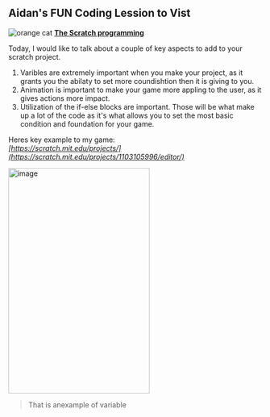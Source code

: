 ## Aidan's FUN Coding Lession to Vist
 ![orange cat](https://upload.wikimedia.org/wikipedia/commons/thumb/f/f1/Scratchlogo.svg/2560px-Scratchlogo.svg.png)
 **[The Scratch programming ](https://scratch.mit.edu/)**

Today, I would like to talk about a couple of key aspects to add to your scratch project.   
1. Varibles are extremely important when you make your project, as it grants you the abilaty to set more coundishtion then it is giving to you.  
2. Animation is important to make your game more appling to the user, as it gives actions more impact.
3. Utilization of the if-else blocks are important. Those will be what make up a lot of the code as it's what allows you to set the most basic condition and foundation for your game.

Heres key example to my game:  
   *[https://scratch.mit.edu/projects/](https://scratch.mit.edu/projects/1103105996/editor/)*
   
<img width="280" height="447" alt="image" src="https://github.com/user-attachments/assets/b092f36c-23bb-4cbc-9091-f5aab04978a3" />
 
 > That is anexample of variable 
